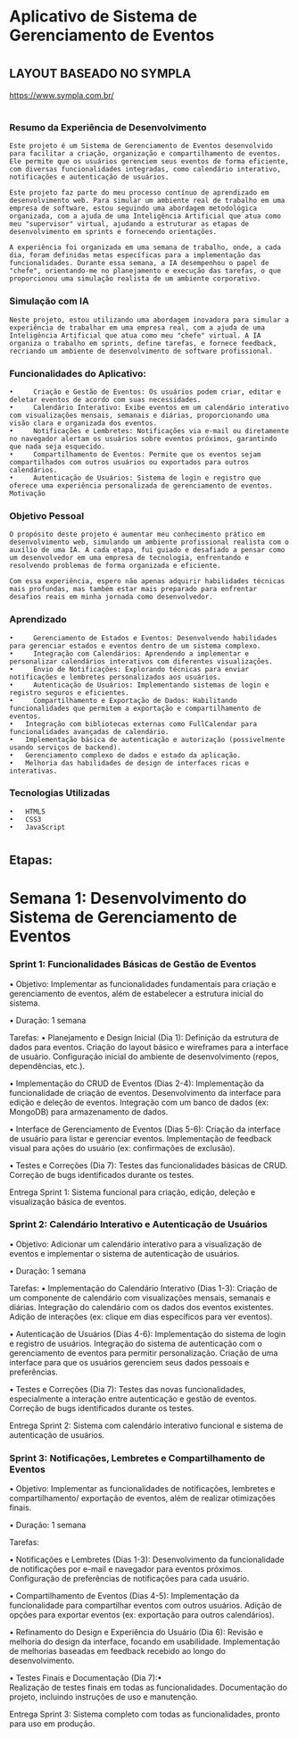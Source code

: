 # Aplicativo de Sistema de Gerenciamento de Eventos

#
## LAYOUT BASEADO NO SYMPLA
https://www.sympla.com.br/
#

### Resumo da Experiência de Desenvolvimento
    Este projeto é um Sistema de Gerenciamento de Eventos desenvolvido para facilitar a criação, organização e compartilhamento de eventos. Ele permite que os usuários gerenciem seus eventos de forma eficiente, com diversas funcionalidades integradas, como calendário interativo, notificações e autenticação de usuários.

    Este projeto faz parte do meu processo contínuo de aprendizado em desenvolvimento web. Para simular um ambiente real de trabalho em uma empresa de software, estou seguindo uma abordagem metodológica organizada, com a ajuda de uma Inteligência Artificial que atua como meu "supervisor" virtual, ajudando a estruturar as etapas de desenvolvimento em sprints e fornecendo orientações.

    A experiência foi organizada em uma semana de trabalho, onde, a cada dia, foram definidas metas específicas para a implementação das funcionalidades. Durante essa semana, a IA desempenhou o papel de "chefe", orientando-me no planejamento e execução das tarefas, o que proporcionou uma simulação realista de um ambiente corporativo.

### Simulação com IA
    Neste projeto, estou utilizando uma abordagem inovadora para simular a experiência de trabalhar em uma empresa real, com a ajuda de uma Inteligência Artificial que atua como meu "chefe" virtual. A IA organiza o trabalho em sprints, define tarefas, e fornece feedback, recriando um ambiente de desenvolvimento de software profissional.


### Funcionalidades do Aplicativo:
    •	  Criação e Gestão de Eventos: Os usuários podem criar, editar e deletar eventos de acordo com suas necessidades.
    •	  Calendário Interativo: Exibe eventos em um calendário interativo com visualizações mensais, semanais e diárias, proporcionando uma visão clara e organizada dos eventos.
    •	  Notificações e Lembretes: Notificações via e-mail ou diretamente no navegador alertam os usuários sobre eventos próximos, garantindo que nada seja esquecido.
    •	  Compartilhamento de Eventos: Permite que os eventos sejam compartilhados com outros usuários ou exportados para outros calendários.
    •	  Autenticação de Usuários: Sistema de login e registro que oferece uma experiência personalizada de gerenciamento de eventos.
    Motivação

### Objetivo Pessoal
    O propósito deste projeto é aumentar meu conhecimento prático em desenvolvimento web, simulando um ambiente profissional realista com o auxílio de uma IA. A cada etapa, fui guiado e desafiado a pensar como um desenvolvedor em uma empresa de tecnologia, enfrentando e resolvendo problemas de forma organizada e eficiente.

    Com essa experiência, espero não apenas adquirir habilidades técnicas mais profundas, mas também estar mais preparado para enfrentar desafios reais em minha jornada como desenvolvedor.

### Aprendizado
    •	  Gerenciamento de Estados e Eventos: Desenvolvendo habilidades para gerenciar estados e eventos dentro de um sistema complexo.
    •	  Integração com Calendários: Aprendendo a implementar e personalizar calendários interativos com diferentes visualizações.
    •	  Envio de Notificações: Explorando técnicas para enviar notificações e lembretes personalizados aos usuários.
    •	  Autenticação de Usuários: Implementando sistemas de login e registro seguros e eficientes.
    •	  Compartilhamento e Exportação de Dados: Habilitando funcionalidades que permitem a exportação e compartilhamento de eventos.
    • 	Integração com bibliotecas externas como FullCalendar para funcionalidades avançadas de calendário.
    • 	Implementação básica de autenticação e autorização (possivelmente usando serviços de backend).
    • 	Gerenciamento complexo de dados e estado da aplicação.
    • 	Melhoria das habilidades de design de interfaces ricas e interativas.

### Tecnologias Utilizadas
    •	HTML5
    •	CSS3
    •	JavaScript
#

## Etapas:
# Semana 1: Desenvolvimento do Sistema de Gerenciamento de Eventos 

### Sprint 1: Funcionalidades Básicas de Gestão de Eventos
  •	 Objetivo: Implementar as funcionalidades fundamentais para criação e gerenciamento de eventos, além de estabelecer a estrutura inicial do sistema.

  •	 Duração: 1 semana

  Tarefas:
  •   Planejamento e Design Inicial (Dia 1):
    Definição da estrutura de dados para eventos.
    Criação do layout básico e wireframes para a interface de usuário.
    Configuração inicial do ambiente de desenvolvimento (repos, dependências, etc.).

  •   Implementação do CRUD de Eventos (Dias 2-4):
    Implementação da funcionalidade de criação de eventos.
    Desenvolvimento da interface para edição e deleção de eventos.
    Integração com um banco de dados (ex: MongoDB) para armazenamento de dados.
  
  •   Interface de Gerenciamento de Eventos (Dias 5-6):
    Criação da interface de usuário para listar e gerenciar eventos.
    Implementação de feedback visual para ações do usuário (ex: confirmações de exclusão).
  
  •   Testes e Correções (Dia 7):
    Testes das funcionalidades básicas de CRUD.
    Correção de bugs identificados durante os testes.
    
  Entrega Sprint 1: Sistema funcional para criação, edição, deleção e visualização básica de eventos.

### Sprint 2: Calendário Interativo e Autenticação de Usuários
  •   Objetivo: Adicionar um calendário interativo para a visualização de eventos e implementar o sistema de autenticação de usuários.

  •   Duração: 1 semana

  Tarefas:
  •   Implementação do Calendário Interativo (Dias 1-3):
    Criação de um componente de calendário com visualizações mensais, semanais e diárias.
    Integração do calendário com os dados dos eventos existentes.
    Adição de interações (ex: clique em dias específicos para ver eventos).
  
  •   Autenticação de Usuários (Dias 4-6):
    Implementação do sistema de login e registro de usuários.
    Integração do sistema de autenticação com o gerenciamento de eventos para permitir personalização.
    Criação de uma interface para que os usuários gerenciem seus dados pessoais e preferências.

  •   Testes e Correções (Dia 7):
    Testes das novas funcionalidades, especialmente a interação entre autenticação e gestão de eventos.
    Correção de bugs identificados durante os testes.
  
  Entrega Sprint 2: Sistema com calendário interativo funcional e sistema de autenticação de usuários.

### Sprint 3: Notificações, Lembretes e Compartilhamento de Eventos
  •   Objetivo: Implementar as funcionalidades de notificações, lembretes e compartilhamento/ exportação de eventos, além de realizar otimizações finais.

  •   Duração: 1 semana

  Tarefas:

  •   Notificações e Lembretes (Dias 1-3):
    Desenvolvimento da funcionalidade de notificações por e-mail e navegador para eventos próximos.
    Configuração de preferências de notificações para cada usuário.

  •   Compartilhamento de Eventos (Dias 4-5):
    Implementação da funcionalidade para compartilhar eventos com outros usuários.
    Adição de opções para exportar eventos (ex: exportação para outros calendários).

  •   Refinamento do Design e Experiência do Usuário (Dia 6):
    Revisão e melhoria do design da interface, focando em usabilidade.
    Implementação de melhorias baseadas em feedback recebido ao longo do desenvolvimento.

  •   Testes Finais e Documentação (Dia 7):•   
    Realização de testes finais em todas as funcionalidades.
    Documentação do projeto, incluindo instruções de uso e manutenção.

  Entrega Sprint 3: Sistema completo com todas as funcionalidades, pronto para uso em produção.
  #